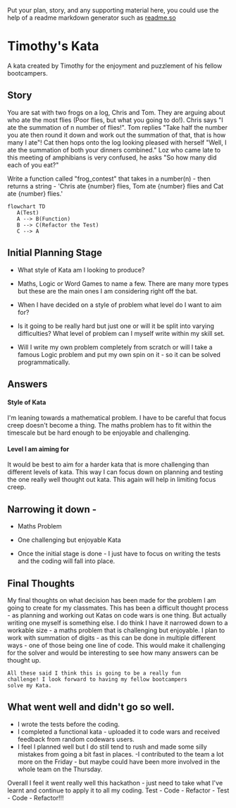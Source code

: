 Put your plan, story, and any supporting material here, you could use the help of a readme markdown generator such as [readme.so](https://readme.so/)

# Timothy's Kata
A kata created by Timothy for the enjoyment and puzzlement of his fellow bootcampers.

## Story 
You are sat with two frogs on a log, Chris and Tom. They are arguing about who ate the most flies (Poor flies, but what you going to do!). Chris says "I ate the summation of n number of flies!". Tom replies "Take half the number you ate then round it down and work out the summation of that, that is how many I ate"!
Cat then hops onto the log looking pleased with herself "Well, I ate the summation of both your dinners combined." Loz who came late to this meeting of amphibians is very confused, he asks "So how many did each of you eat?" 

Write a function called "frog_contest" that takes in a number(n) - then returns a string - 'Chris ate {number} flies, Tom ate {number} flies and Cat ate {number} flies.'

```mermaid
flowchart TD            
   A(Test)
   A --> B(Function)
   B --> C(Refactor the Test)
   C --> A
```



## Initial Planning Stage

- What style of Kata am I looking to produce?

- Maths, Logic or Word Games to name a few. There are many more types but these are the main ones I am considering right off the bat.

- When I have decided on a style of problem what level do I want to aim for?

- Is it going to be really hard but just one or will it be split into varying difficulties? What level of problem can I myself write within my skill set.

- Will I write my own problem completely from scratch or will I take a famous Logic problem and put my own spin on it - so it can be solved programmatically.

## Answers

#### Style of Kata

I'm leaning towards a mathematical problem.
I have to be careful that focus creep doesn't become a thing. The maths problem has to fit within the timescale but be hard enough to be enjoyable and challenging.

#### Level I am aiming for

It would be best to aim for a harder kata that is more challenging than different levels of kata. This way I can focus down on planning and testing the one 
really well thought out kata. This again will help in limiting focus creep.

## Narrowing it down -

- Maths Problem

- One challenging but enjoyable Kata 

- Once the initial stage is done - I just have to
focus on writing the tests and the coding will fall into place.

## Final Thoughts
My final thoughts on what decision has been made for the problem I am going to create for my classmates. This has been a difficult thought process - as planning and working out Katas on code wars is one thing. But actually writing one myself is something else. I do think I have it narrowed down to a workable size - a maths problem that is challenging but enjoyable. I plan to work with summation of digits - as this can be done in multiple different ways - one of those being one line of code. This would make it challenging for the solver and would be interesting to see how many answers can be thought up. 

    All these said I think this is going to be a really fun
    challenge! I look forward to having my fellow bootcampers
    solve my Kata.
 
 ## What went well and didn't go so well.
 - I wrote the tests before the coding.
 - I completed a functional kata - uploaded it to code wars
 and received feedback from random codewars users.
 - I feel I planned well but I do still tend to rush and made
 some silly mistakes from going a bit fast in places.
 -I contributed to the team a lot more on the Friday - but maybe
 could have been more involved in the whole team on the Thursday.

 Overall I feel it went really well this hackathon - just need to take what I've learnt and continue to apply it to all my coding. Test - Code - Refactor - Test - Code - Refactor!!!
